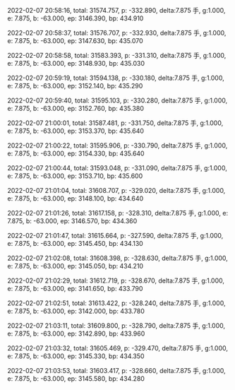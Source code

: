 2022-02-07 20:58:16, total: 31574.757, p: -332.890, delta:7.875 手, g:1.000, e: 7.875, b: -63.000, ep: 3146.390, bp: 434.910

2022-02-07 20:58:37, total: 31576.707, p: -332.930, delta:7.875 手, g:1.000, e: 7.875, b: -63.000, ep: 3147.630, bp: 435.070

2022-02-07 20:58:58, total: 31583.393, p: -331.310, delta:7.875 手, g:1.000, e: 7.875, b: -63.000, ep: 3148.930, bp: 435.030

2022-02-07 20:59:19, total: 31594.138, p: -330.180, delta:7.875 手, g:1.000, e: 7.875, b: -63.000, ep: 3152.140, bp: 435.290

2022-02-07 20:59:40, total: 31595.103, p: -330.280, delta:7.875 手, g:1.000, e: 7.875, b: -63.000, ep: 3152.760, bp: 435.380

2022-02-07 21:00:01, total: 31587.481, p: -331.750, delta:7.875 手, g:1.000, e: 7.875, b: -63.000, ep: 3153.370, bp: 435.640

2022-02-07 21:00:22, total: 31595.906, p: -330.790, delta:7.875 手, g:1.000, e: 7.875, b: -63.000, ep: 3154.330, bp: 435.640

2022-02-07 21:00:44, total: 31593.048, p: -331.090, delta:7.875 手, g:1.000, e: 7.875, b: -63.000, ep: 3153.710, bp: 435.600

2022-02-07 21:01:04, total: 31608.707, p: -329.020, delta:7.875 手, g:1.000, e: 7.875, b: -63.000, ep: 3148.100, bp: 434.640

2022-02-07 21:01:26, total: 31617.158, p: -328.310, delta:7.875 手, g:1.000, e: 7.875, b: -63.000, ep: 3146.570, bp: 434.360

2022-02-07 21:01:47, total: 31615.664, p: -327.590, delta:7.875 手, g:1.000, e: 7.875, b: -63.000, ep: 3145.450, bp: 434.130

2022-02-07 21:02:08, total: 31608.398, p: -328.630, delta:7.875 手, g:1.000, e: 7.875, b: -63.000, ep: 3145.050, bp: 434.210

2022-02-07 21:02:29, total: 31612.719, p: -328.670, delta:7.875 手, g:1.000, e: 7.875, b: -63.000, ep: 3141.650, bp: 433.790

2022-02-07 21:02:51, total: 31613.422, p: -328.240, delta:7.875 手, g:1.000, e: 7.875, b: -63.000, ep: 3142.000, bp: 433.780

2022-02-07 21:03:11, total: 31609.800, p: -328.790, delta:7.875 手, g:1.000, e: 7.875, b: -63.000, ep: 3142.890, bp: 433.960

2022-02-07 21:03:32, total: 31605.469, p: -329.470, delta:7.875 手, g:1.000, e: 7.875, b: -63.000, ep: 3145.330, bp: 434.350

2022-02-07 21:03:53, total: 31603.417, p: -328.660, delta:7.875 手, g:1.000, e: 7.875, b: -63.000, ep: 3145.580, bp: 434.280